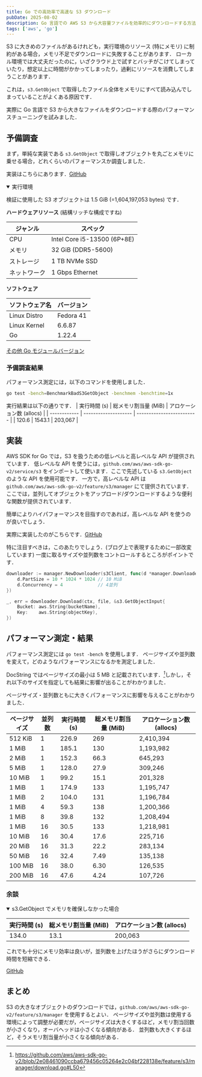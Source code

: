 ```yaml
---
title: Go での高効率で高速な S3 ダウンロード
pubDate: 2025-08-02
description: Go 言語での AWS S3 から大容量ファイルを効率的にダウンロードする方法について．
tags: ['aws', 'go']
---
```


S3 に大きめのファイルがあるけれども，実行環境のリソース (特にメモリ) に制約がある場合，メモリ不足でダウンロードに失敗することがあります．
ローカル環境では大丈夫だったのに，いざクラウド上で試すとバッチがこけてしまっていたり，想定以上に時間がかかってしまったり，過剰にリソースを消費してしまうことがあります．

これは，`s3.GetObject` で取得したファイル全体をメモリにすべて読み込んでしまっていることがよくある原因です．

実際に Go 言語で S3 から大きなファイルをダウンロードする際のパフォーマンスチューニングを試みました．

## 予備調査

まず，単純な実装である `s3.GetObject` で取得しオブジェクトを丸ごとメモリに乗せる場合，どれくらいのパフォーマンスか調査しました．

実装はこちらにあります．[GitHub](https://github.com/vinyl-umbrella/playground/blob/55b4fd75c5c1505b70d1108e6d8d09e9cd2bfce9/aws/s3go/main.go#L69-L106)

<details open>
<summary>実行環境</summary>

検証に使用した S3 オブジェクトは 1.5 GiB (=1,604,197,053 bytes) です．

**ハードウェアリソース** (結構リッチな構成ですね)

| ジャンル     | スペック                    |
| ------------ | --------------------------- |
| CPU          | Intel Core i5-13500 (6P+8E) |
| メモリ       | 32 GiB (DDR5-5600)          |
| ストレージ   | 1 TB NVMe SSD               |
| ネットワーク | 1 Gbps Ethernet             |

**ソフトウェア**

| ソフトウェア名 | バージョン |
| -------------- | ---------- |
| Linux Distro   | Fedora 41  |
| Linux Kernel   | 6.6.87     |
| Go             | 1.22.4     |

[その他 Go モジュールバージョン](https://github.com/vinyl-umbrella/playground/blob/55b4fd75c5c1505b70d1108e6d8d09e9cd2bfce9/aws/s3go/go.mod)

</details>

### 予備調査結果

パフォーマンス測定には，以下のコマンドを使用しました．

```sh
go test -bench=BenchmarkBadS3GetObject -benchmem -benchtime=1x
```

実行結果は以下の通りです．
| 実行時間 (s) | 総メモリ割当量 (MiB) | アロケーション数 (allocs) |
| ------------ | -------------------- | ------------------------- |
| 120.6 | 1543.1 | 203,067 |

## 実装

AWS SDK for Go では，S3 を扱うための低レベルと高レベルな API が提供されています．
低レベルな API を使うには，`github.com/aws/aws-sdk-go-v2/service/s3` をインポートして使います．ここで先述している `s3.GetObject` のような API を使用可能です．
一方で，高レベルな API は `github.com/aws/aws-sdk-go-v2/feature/s3/manager` にて提供されています．ここでは，並列してオブジェクトをアップロード/ダウンロードするような便利な関数が提供されています．

簡単によりハイパフォーマンスを目指すのであれば，高レベルな API を使うのが良いでしょう．

実際に実装したのがこちらです．[GitHub](https://github.com/vinyl-umbrella/playground/blob/main/aws/s3go/main.go#L21-L42)

特に注目すべきは，このあたりでしょう．(ブログ上で表現するために一部改変しています)
一度に取るサイズや並列数をコントロールするところがポイントです．

```go
downloader := manager.NewDownloader(s3Client, func(d *manager.Downloader) {
    d.PartSize = 10 * 1024 * 1024 // 10 MiB
    d.Concurrency = 4             // 4並列
})

_, err = downloader.Download(ctx, file, &s3.GetObjectInput{
    Bucket: aws.String(bucketName),
    Key:    aws.String(objectKey),
})
```

## パフォーマン測定・結果

パフォーマンス測定には `go test -bench` を使用します．
ページサイズや並列数を変えて，どのようなパフォーマンスになるかを測定しました．

DocString ではページサイズの最小は 5 MB と記載されています．<cite>[^1]</cite>しかし，それ以下のサイズを指定しても結果に影響が出ることがわかりました．

[^1]: https://github.com/aws/aws-sdk-go-v2/blob/2e08461090ccba679456c05264e2c04bf228138e/feature/s3/manager/download.go#L50

ページサイズ・並列数ともに大きくパフォーマンスに影響を与えることがわかりました．

| ページサイズ | 並列数 | 実行時間 (s) | 総メモリ割当量 (MiB) | アロケーション数 (allocs) |
| ------------ | ------ | ------------ | -------------------- | ------------------------- |
| 512 KiB      | 1      | 226.9        | 269                  | 2,410,394                 |
| 1 MiB        | 1      | 185.1        | 130                  | 1,193,982                 |
| 2 MiB        | 1      | 152.3        | 66.3                 | 645,293                   |
| 5 MiB        | 1      | 128.0        | 27.9                 | 309,246                   |
| 10 MiB       | 1      | 99.2         | 15.1                 | 201,328                   |
| 1 MiB        | 1      | 174.9        | 133                  | 1,195,747                 |
| 1 MiB        | 2      | 104.0        | 131                  | 1,196,784                 |
| 1 MiB        | 4      | 59.3         | 138                  | 1,200,366                 |
| 1 MiB        | 8      | 39.8         | 132                  | 1,208,494                 |
| 1 MiB        | 16     | 30.5         | 133                  | 1,218,981                 |
| 10 MiB       | 16     | 30.4         | 17.6                 | 225,716                   |
| 20 MiB       | 16     | 31.3         | 22.2                 | 283,134                   |
| 50 MiB       | 16     | 32.4         | 7.49                 | 135,138                   |
| 100 MiB      | 16     | 38.0         | 6.30                 | 126,535                   |
| 200 MiB      | 16     | 47.6         | 4.24                 | 107,726                   |

### 余談

<details open>
<summary>s3.GetObject でメモリを確保しなかった場合</summary>

| 実行時間 (s) | 総メモリ割当量 (MiB) | アロケーション数 (allocs) |
| ------------ | -------------------- | ------------------------- |
| 134.0        | 13.1                 | 200,063                   |

これでも十分にメモリ効率は良いが，並列数を上げたほうがさらにダウンロード時間を短縮できる．

[GitHub](https://github.com/vinyl-umbrella/playground/blob/55b4fd75c5c1505b70d1108e6d8d09e9cd2bfce9/aws/s3go/main.go#L68-L106)

 </details>

## まとめ

S3 の大きなオブジェクトのダウンロードでは，`github.com/aws/aws-sdk-go-v2/feature/s3/manager` を使用するとよい．
ページサイズや並列数は使用する環境によって調整が必要だが，ページサイズは大きくするほど，メモリ割当回数が小さくなり，オーバヘッドは小さくなる傾向がある．
並列数も大きくするほど，そうメモリ割当量が小さくなる傾向がある．
